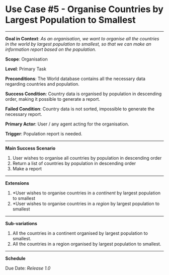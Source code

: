 <h1>Use Case #5 - Organise Countries by Largest Population to Smallest</h1>
<hr>
<b>Goal in Context</b>: <i>As an organisation, we want to organise all the countries in the world by largest population to smallest, so that we can make an information report based on the population. </i>

<b>Scope</b>: Organisation

<b>Level</b>: Primary Task

<b>Preconditions</b>: The World database contains all the necessary data regarding countries and population. 

<b>Success Condition</b>: Country data is organised by population in descending order, making it possible to generate a report.

<b>Failed Condition</b>: Country data is not sorted, impossible to generate the necessary report.

<b>Primary Actor</b>: User / any agent acting for the organisation.

<b>Trigger</b>: Population report is needed.

<hr>

<b>Main Success Scenario</b>
1. User wishes to organise all countries by population in descending order
2. Return a list of countries by population in descending order
3. Make a report

<hr>

<b>Extensions</b>
1. *User wishes to organise countries in a <i>continent</i> by largest population to smallest
2. *User wishes to organise countries in a <i>region</i> by largest population to smallest
<hr>

<b>Sub-variations</b>
1. All the countries in a continent organised by largest population to smallest.
2. All the countries in a region organised by largest population to smallest.
<hr>

<b>Schedule</b>

<p>Due Date: <i>Release 1.0</i></p>



